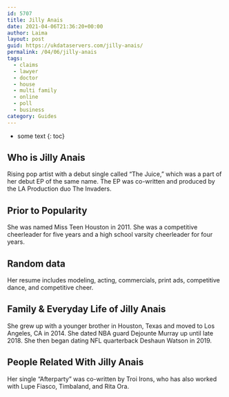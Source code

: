 ```yaml
---
id: 5707
title: Jilly Anais
date: 2021-04-06T21:36:20+00:00
author: Laima
layout: post
guid: https://ukdataservers.com/jilly-anais/
permalink: /04/06/jilly-anais
tags:
  - claims
  - lawyer
  - doctor
  - house
  - multi family
  - online
  - poll
  - business
category: Guides
---
```


* some text
{: toc}


## Who is Jilly Anais
                  
                  
                  
Rising pop artist with a debut single called &#8220;The Juice,&#8221; which was a part of her debut EP of the same name. The EP was co-written and produced by the LA Production duo The Invaders.
                  
              
            
              
            
                
                
                
## Prior to Popularity
                  
                  
                  
She was named Miss Teen Houston in 2011. She was a competitive cheerleader for five years and a high school varsity cheerleader for four years.
                  
              
            
              
            
                
                
                
## Random data
                  
                  
                  
Her resume includes modeling, acting, commercials, print ads, competitive dance, and competitive cheer.
                  
              
            
              
            
                
                
                
## Family & Everyday Life of Jilly Anais
                  
                  
                  
She grew up with a younger brother in Houston, Texas and moved to Los Angeles, CA in 2014. She dated NBA guard Dejounte Murray up until late 2018. She then began dating NFL quarterback Deshaun Watson in 2019. 
                  
              
            
              
            
                
                
                
## People Related With Jilly Anais
                  
                  
                  
Her single &#8220;Afterparty&#8221; was co-written by Troi Irons, who has also worked with Lupe Fiasco, Timbaland, and Rita Ora.
                  
              
            
              
            
                
              
            
              
              
            
            
              
            
          
          
          